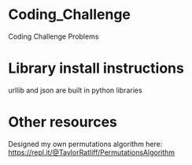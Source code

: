 # Coding_Challenge
Coding Challenge Problems

# Library install instructions
urllib and json are built in python libraries

# Other resources
Designed my own permutations algorithm here: https://repl.it/@TaylorRatliff/PermutationsAlgorithm
